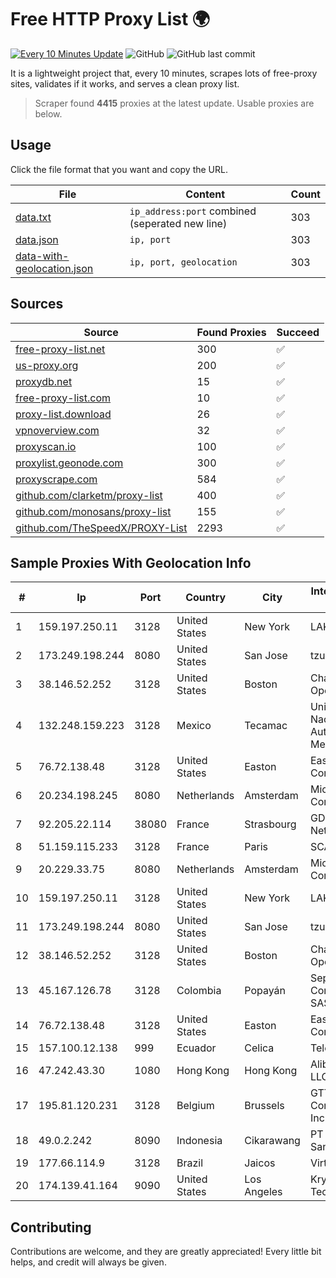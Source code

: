 
# Free HTTP Proxy List 🌍

[![Every 10 Minutes Update](https://github.com/mertguvencli/http-proxy-list/actions/workflows/main.yml/badge.svg?branch=main)](https://github.com/mertguvencli/http-proxy-list/actions/workflows/main.yml)
![GitHub](https://img.shields.io/github/license/mertguvencli/http-proxy-list)
![GitHub last commit](https://img.shields.io/github/last-commit/mertguvencli/http-proxy-list)

It is a lightweight project that, every 10 minutes, scrapes lots of free-proxy sites, validates if it works, and serves a clean proxy list.


> Scraper found **4415** proxies at the latest update. Usable proxies are below.

## Usage

Click the file format that you want and copy the URL.


|File|Content|Count|
|----|-------|-----|
|[data.txt](https://raw.githubusercontent.com/mertguvencli/http-proxy-list/main/proxy-list/data.txt)|`ip_address:port` combined (seperated new line)|303|
|[data.json](https://raw.githubusercontent.com/mertguvencli/http-proxy-list/main/proxy-list/data.json)|`ip, port`|303|
|[data-with-geolocation.json](https://raw.githubusercontent.com/mertguvencli/http-proxy-list/main/proxy-list/data-with-geolocation.json)|`ip, port, geolocation`|303|

## Sources

|Source|Found Proxies|Succeed|
|------|-------------|-------|
|[free-proxy-list.net](https://free-proxy-list.net)|300|✅|
|[us-proxy.org](https://www.us-proxy.org)|200|✅|
|[proxydb.net](http://proxydb.net)|15|✅|
|[free-proxy-list.com](https://free-proxy-list.com/?page=&port=&type%5B%5D=http&type%5B%5D=https&up_time=0&search=Search)|10|✅|
|[proxy-list.download](https://www.proxy-list.download/HTTP)|26|✅|
|[vpnoverview.com](https://vpnoverview.com/privacy/anonymous-browsing/free-proxy-servers)|32|✅|
|[proxyscan.io](https://www.proxyscan.io)|100|✅|
|[proxylist.geonode.com](https://proxylist.geonode.com/api/proxy-list?limit=300&page=1&sort_by=lastChecked&sort_type=desc&protocols=http,https)|300|✅|
|[proxyscrape.com](https://api.proxyscrape.com/v2/?request=displayproxies&protocol=http&timeout=10000&country=all&ssl=all&anonymity=all)|584|✅|
|[github.com/clarketm/proxy-list](https://raw.githubusercontent.com/clarketm/proxy-list/master/proxy-list-raw.txt)|400|✅|
|[github.com/monosans/proxy-list](https://raw.githubusercontent.com/monosans/proxy-list/main/proxies/http.txt)|155|✅|
|[github.com/TheSpeedX/PROXY-List](https://raw.githubusercontent.com/TheSpeedX/PROXY-List/master/http.txt)|2293|✅|


## Sample Proxies With Geolocation Info

|#|Ip|Port|Country|City|Internet Service Provider|
|-|--|----|-------|----|-------------------------|
|1|159.197.250.11|3128|United States|New York|LAKSH|
|2|173.249.198.244|8080|United States|San Jose|tzulo, inc.|
|3|38.146.52.252|3128|United States|Boston|Charles River Operation|
|4|132.248.159.223|3128|Mexico|Tecamac|Universidad Nacional Autonoma de Mexico|
|5|76.72.138.48|3128|United States|Easton|Easton Utilities Commission|
|6|20.234.198.245|8080|Netherlands|Amsterdam|Microsoft Corporation|
|7|92.205.22.114|38080|France|Strasbourg|GD MASS Network|
|8|51.159.115.233|3128|France|Paris|SCALEWAY|
|9|20.229.33.75|8080|Netherlands|Amsterdam|Microsoft Corporation|
|10|159.197.250.11|3128|United States|New York|LAKSH|
|11|173.249.198.244|8080|United States|San Jose|tzulo, inc.|
|12|38.146.52.252|3128|United States|Boston|Charles River Operation|
|13|45.167.126.78|3128|Colombia|Popayán|Sepcom Comunicaciones SAS|
|14|76.72.138.48|3128|United States|Easton|Easton Utilities Commission|
|15|157.100.12.138|999|Ecuador|Celica|Telconet S.A|
|16|47.242.43.30|1080|Hong Kong|Hong Kong|Alibaba.com LLC|
|17|195.81.120.231|3128|Belgium|Brussels|GTT Communications Inc.|
|18|49.0.2.242|8090|Indonesia|Cikarawang|PT Usaha Adi Sanggoro|
|19|177.66.114.9|3128|Brazil|Jaicos|Virtex Ltda|
|20|174.139.41.164|9090|United States|Los Angeles|Krypt Technologies|



## Contributing

Contributions are welcome, and they are greatly appreciated! Every
little bit helps, and credit will always be given.

